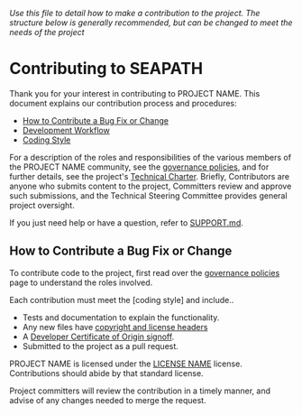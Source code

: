 _Use this file to detail how to make a contribution to the project. The structure below is generally recommended, but can be changed to meet the needs of the project_

# Contributing to SEAPATH

Thank you for your interest in contributing to PROJECT NAME. This document explains our contribution process and procedures:

* [How to Contribute a Bug Fix or Change](#How-to-Contribute-a-Bug-Fix-or-Change)
* [Development Workflow](#Development-Workflow)
* [Coding Style](#Coding-Style)

For a description of the roles and responsibilities of the various members of the PROJECT NAME community, see the [governance policies], and for further details, see the project's [Technical Charter]. Briefly, Contributors are anyone who submits content to the project, Committers review and approve such submissions, and the Technical Steering Committee provides general project oversight.

If you just need help or have a question, refer to [SUPPORT.md](SUPPORT.md).

## How to Contribute a Bug Fix or Change

To contribute code to the project, first read over the [governance policies] page to understand the roles involved. 

Each contribution must meet the [coding style] and include..

* Tests and documentation to explain the functionality.
* Any new files have [copyright and license headers]
* A [Developer Certificate of Origin signoff].
* Submitted to the project as a pull request.

PROJECT NAME is licensed under the [LICENSE NAME](LICENSE.md) license. Contributions should abide by that standard license.

Project committers will review the contribution in a timely manner, and advise of any changes needed to merge the request.


[governance policies]: GOVERNANCE.md
[Technical Charter]: tsc/CHARTER.md
[copyright and license headers]: https://github.com/lf-energy/tac/blob/main/process/contribution_guidelines.md#license
[Developer Certificate of Origin signoff]: https://github.com/lf-energy/tac/blob/main/process/contribution_guidelines.md#contribution-sign-off
